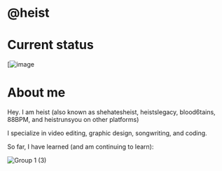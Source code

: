 # @heist

# Current status
[![image](https://api.status.gg/discord/957499162033811487?theme%5Bbackground%5D%5Bprimary%5D=969696&theme%5Bbackground%5D%5Bsecondary%5D=a7a7a7&theme%5Btext%5D%5Bsecondary%5D=e0e0e0&theme%5Bseparator%5D=7a7a7a&theme%5Blogo%5D=000000&border%5Bcolor%5D=464646&border%5Bwidth%5D=5&backgroundImage=https%3A%2F%2Ffiles.catbox.moe%2Ftfjgsg.png)


# About me
Hey. I am heist (also known as shehatesheist, heistslegacy, blood6tains, 88BPM, and heistrunsyou on other platforms)

I specialize in video editing, graphic design, songwriting, and coding.

So far, I have learned (and am continuing to learn):




![Group 1 (3)](https://github.com/heistrunsyou/heistrunsyou/assets/154766120/54f1dab0-9d11-43b9-9c02-9a2a38a5abc2)
